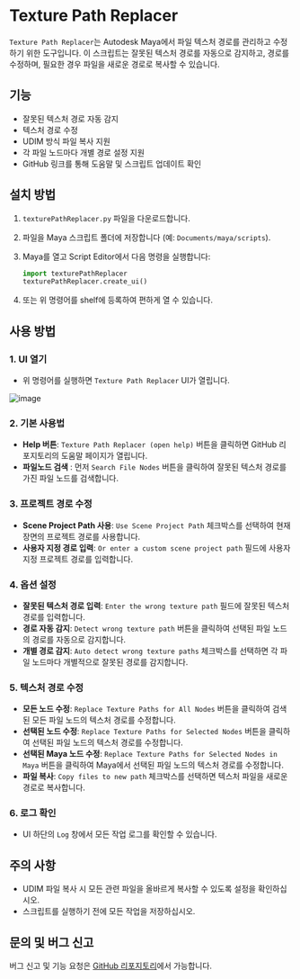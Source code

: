 # Texture Path Replacer

`Texture Path Replacer`는 Autodesk Maya에서 파일 텍스처 경로를 관리하고 수정하기 위한 도구입니다. 
이 스크립트는 잘못된 텍스처 경로를 자동으로 감지하고, 경로를 수정하며, 필요한 경우 파일을 새로운 경로로 복사할 수 있습니다.

## 기능

- 잘못된 텍스처 경로 자동 감지
- 텍스처 경로 수정
- UDIM 방식 파일 복사 지원
- 각 파일 노드마다 개별 경로 설정 지원
- GitHub 링크를 통해 도움말 및 스크립트 업데이트 확인

## 설치 방법

1. `texturePathReplacer.py` 파일을 다운로드합니다.
2. 파일을 Maya 스크립트 폴더에 저장합니다 (예: `Documents/maya/scripts`).
3. Maya를 열고 Script Editor에서 다음 명령을 실행합니다:

    ```python
    import texturePathReplacer
    texturePathReplacer.create_ui()
    ```

4. 또는 위 명령어를 shelf에 등록하여 편하게 열 수 있습니다.

## 사용 방법

### 1. UI 열기

- 위 명령어를 실행하면 `Texture Path Replacer` UI가 열립니다.
  
![image](https://github.com/CharlieYang0040/MayaScriptsRepo/assets/129147417/cab3b4f2-e959-4520-babd-1e7493a52130)




### 2. 기본 사용법

- **Help 버튼**: `Texture Path Replacer (open help)` 버튼을 클릭하면 GitHub 리포지토리의 도움말 페이지가 열립니다.
- **파일노드 검색** : 먼저 `Search File Nodes` 버튼을 클릭하여 잘못된 텍스처 경로를 가진 파일 노드를 검색합니다.

### 3. 프로젝트 경로 수정

- **Scene Project Path 사용**: `Use Scene Project Path` 체크박스를 선택하여 현재 장면의 프로젝트 경로를 사용합니다.
- **사용자 지정 경로 입력**: `Or enter a custom scene project path` 필드에 사용자 지정 프로젝트 경로를 입력합니다.

### 4. 옵션 설정

- **잘못된 텍스처 경로 입력**: `Enter the wrong texture path` 필드에 잘못된 텍스처 경로를 입력합니다.
- **경로 자동 감지**: `Detect wrong texture path` 버튼을 클릭하여 선택된 파일 노드의 경로를 자동으로 감지합니다.
- **개별 경로 감지**: `Auto detect wrong texture paths` 체크박스를 선택하면 각 파일 노드마다 개별적으로 잘못된 경로를 감지합니다.

### 5. 텍스처 경로 수정

- **모든 노드 수정**: `Replace Texture Paths for All Nodes` 버튼을 클릭하여 검색된 모든 파일 노드의 텍스처 경로를 수정합니다.
- **선택된 노드 수정**: `Replace Texture Paths for Selected Nodes` 버튼을 클릭하여 선택된 파일 노드의 텍스처 경로를 수정합니다.
- **선택된 Maya 노드 수정**: `Replace Texture Paths for Selected Nodes in Maya` 버튼을 클릭하여 Maya에서 선택된 파일 노드의 텍스처 경로를 수정합니다.
- **파일 복사**: `Copy files to new path` 체크박스를 선택하면 텍스처 파일을 새로운 경로로 복사합니다.

### 6. 로그 확인

- UI 하단의 `Log` 창에서 모든 작업 로그를 확인할 수 있습니다.

## 주의 사항

- UDIM 파일 복사 시 모든 관련 파일을 올바르게 복사할 수 있도록 설정을 확인하십시오.
- 스크립트를 실행하기 전에 모든 작업을 저장하십시오.

## 문의 및 버그 신고

버그 신고 및 기능 요청은 [GitHub 리포지토리](https://github.com/CharlieYang0040/MayaScriptsRepo)에서 가능합니다.
